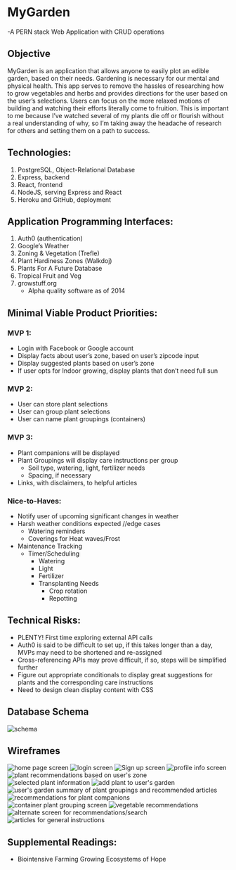 # MyGarden

-A PERN stack Web Application with CRUD operations

## Objective

MyGarden is an application that allows anyone to easily plot an edible garden, based on their needs. Gardening is necessary for our mental and physical health. This app serves to remove the hassles of researching how to grow vegetables and herbs and provides directions for the user based on the user’s selections. Users can focus on the more relaxed motions of building and watching their efforts literally come to fruition. This is important to me because I’ve watched several of my plants die off or flourish without a real understanding of why, so I’m taking away the headache of research for others and setting them on a path to success.

## Technologies:

1. PostgreSQL, Object-Relational Database
2. Express, backend
3. React, frontend
4. NodeJS, serving Express and React
5. Heroku and GitHub, deployment

## Application Programming Interfaces:

1. Auth0 (authentication)
2. Google’s Weather
3. Zoning & Vegetation (Trefle)
4. Plant Hardiness Zones (Walkdoj)
5. Plants For A Future Database
6. Tropical Fruit and Veg
7. growstuff.org
   - Alpha quality software as of 2014

## Minimal Viable Product Priorities:

### MVP 1:

- Login with Facebook or Google account
- Display facts about user’s zone, based on user’s zipcode input
- Display suggested plants based on user’s zone
- If user opts for Indoor growing, display plants that don’t need full sun

### MVP 2:

- User can store plant selections
- User can group plant selections
- User can name plant groupings (containers)

### MVP 3:

- Plant companions will be displayed
- Plant Groupings will display care instructions per group
  - Soil type, watering, light, fertilizer needs
  - Spacing, if necessary
- Links, with disclaimers, to helpful articles

### Nice-to-Haves:

- Notify user of upcoming significant changes in weather
- Harsh weather conditions expected //edge cases
  - Watering reminders
  - Coverings for Heat waves/Frost
- Maintenance Tracking
  - Timer/Scheduling
    - Watering
    - Light
    - Fertilizer
    - Transplanting Needs
      - Crop rotation
      - Repotting

## Technical Risks:

- PLENTY! First time exploring external API calls
- Auth0 is said to be difficult to set up, if this takes longer than a day, MVPs may need to be shortened and re-assigned
- Cross-referencing APIs may prove difficult, if so, steps will be simplified further
- Figure out appropriate conditionals to display great suggestions for plants and the corresponding care instructions
- Need to design clean display content with CSS

## Database Schema

![schema](Schema/Schema.png)

## Wireframes

![home page screen](Wireframes/homescreen.png)
![login screen](Wireframes/login.png)
![Sign up screen](Wireframes/signup.png)
![profile info screen](Wireframes/profile.png)
![plant recommendations based on user's zone](Wireframes/zone.png)
![selected plant information](Wireframes/plantid.png)
![add plant to user's garden](Wireframes/addplant.png)
![user's garden summary of plant groupings and recommended articles](Wireframes/gardensummary.png)
![recommendations for plant companions](Wireframes/compatiblitysuggestions.png)
![container plant grouping screen](Wireframes/containercontents.png)
![vegetable recommendations](Wireframes/vegetablerecommendations.png)
![alternate screen for recommendations/search](Wireframes/alternaterecommendationscreen.png)
![articles for general instructions](Wireframes/articles.png)


## Supplemental Readings:

- Biointensive Farming Growing Ecosystems of Hope
